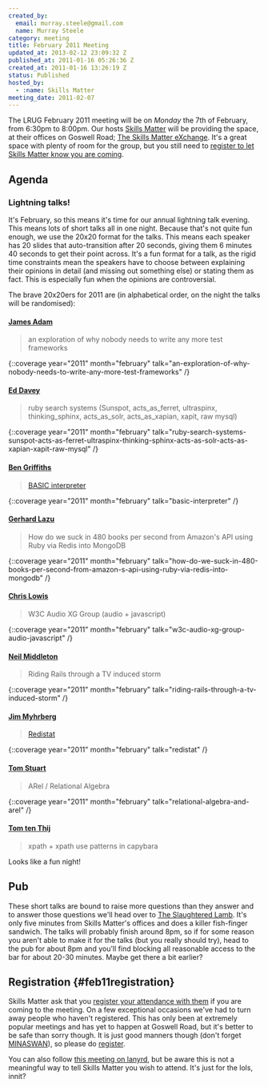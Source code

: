 ```yaml
---
created_by:
  email: murray.steele@gmail.com
  name: Murray Steele
category: meeting
title: February 2011 Meeting
updated_at: 2013-02-12 23:09:32 Z
published_at: 2011-01-16 05:26:36 Z
created_at: 2011-01-16 13:26:19 Z
status: Published
hosted_by:
  - :name: Skills Matter
meeting_date: 2011-02-07
---
```


The <span class="summary">LRUG February 2011 meeting</span> will be on <span class="dtstart"><span class="value" title="20110207">*Monday* the 7th of February</span>, from <span class="value" title="18:30">6:30pm</span></span> to <span class="dtend" title="20110207T20:00">8:00pm</span>.  Our hosts [Skills Matter](http://skillsmatter.com/) will be providing the space, at <span class="location hcard">their offices on <span class="adr">Goswell Road</span>; <span class="url">[<span class="fn">The Skills Matter eXchange</span>](http://skillsmatter.com/location-details/design-architecture/484/96)</span></span>.  It's a great space with plenty of room for the group, but you still need to <a href="#feb11registration">register to let Skills Matter know you are coming</a>.

## Agenda

### Lightning talks!

It's February, so this means it's time for our annual lightning talk evening.  This means lots of short talks all in one night.  Because that's not quite fun enough, we use the 20x20 format for the talks.  This means each speaker has 20 slides that auto-transition after 20 seconds, giving them 6 minutes 40 seconds to get their point across.  It's a fun format for a talk, as the rigid time constraints mean the speakers have to choose between explaining their opinions in detail (and missing out something else) or stating them as fact.  This is especially fun when the opinions are controversial.

The brave 20x20ers for 2011 are (in alphabetical order, on the night the talks will be randomised):

#### [James Adam](http://twitter.com/lazyatom)

> an exploration of why nobody needs to write any more test frameworks

{::coverage year="2011" month="february" talk="an-exploration-of-why-nobody-needs-to-write-any-more-test-frameworks" /}

#### [Ed Davey](http://twitter.com/misteredavey)

> ruby search systems (Sunspot, acts\_as\_ferret, ultraspinx,
> thinking\_sphinx, acts\_as\_solr, acts\_as\_xapian, xapit, raw mysql)

{::coverage year="2011" month="february" talk="ruby-search-systems-sunspot-acts-as-ferret-ultraspinx-thinking-sphinx-acts-as-solr-acts-as-xapian-xapit-raw-mysql" /}

#### [Ben Griffiths](http://twitter.com/beng)

> [BASIC interpreter](https://github.com/techbelly/BASIC)

{::coverage year="2011" month="february" talk="basic-interpreter" /}

#### [Gerhard Lazu](http://twitter.com/gerhardlazu)

> How do we suck in 480 books per second from Amazon's API using Ruby via Redis into MongoDB

{::coverage year="2011" month="february" talk="how-do-we-suck-in-480-books-per-second-from-amazon-s-api-using-ruby-via-redis-into-mongodb" /}

#### [Chris Lowis](http://twitter.com/chrislowis)

> W3C Audio XG Group (audio + javascript)

{::coverage year="2011" month="february" talk="w3c-audio-xg-group-audio-javascript" /}

#### [Neil Middleton](http://twitter.com/neilmiddleton)

> Riding Rails through a TV induced storm

{::coverage year="2011" month="february" talk="riding-rails-through-a-tv-induced-storm" /}

#### [Jim Myhrberg](http://twitter.com/jimeh)

> [Redistat](https://github.com/jimeh/redistat)

{::coverage year="2011" month="february" talk="redistat" /}

#### [Tom Stuart](http://twitter.com/tomstuart)

> ARel / Relational Algebra

{::coverage year="2011" month="february" talk="relational-algebra-and-arel" /}

#### [Tom ten Thij](http://twitter.com/tomtt)

> xpath + xpath use patterns in capybara


Looks like a fun night!

## Pub

These short talks are bound to raise more questions than they answer and to answer those questions we'll head over to [The Slaughtered Lamb](http://www.theslaughteredlambpub.com/).  It's only five minutes from Skills Matter's offices and does a killer fish-finger sandwich.  The talks will probably finish around 8pm, so if for some reason you aren't able to make it for the talks (but you really should try), head to the pub for about 8pm and you'll find blocking all reasonable access to the bar for about 20-30 minutes.  Maybe get there a bit earlier?

## Registration {#feb11registration}

Skills Matter ask that you [register your attendance with them](http://skillsmatter.com/event/ajax-ria/lrug-lightning-talks/rl-311) if you are coming to the meeting.  On a few exceptional occasions we've had to turn away people who haven't registered.  This has only been at extremely popular meetings and has yet to happen at Goswell Road, but it's better to be safe than sorry though.  It is just good manners though (don't forget [MINASWAN](http://oreilly.com/ruby/excerpts/ruby-learning-rails/ruby-glossary.html#I_indexterm_d1e32036)), so please do [register](http://skillsmatter.com/event/ajax-ria/lrug-lightning-talks/rl-311).

You can also follow [this meeting on lanyrd](http://lanyrd.com/2011/lrug-feb-2011/), but be aware this is not a meaningful way to tell Skills Matter you wish to attend.  It's just for the lols, innit?
